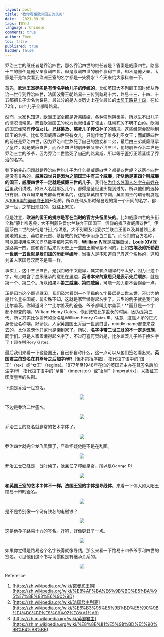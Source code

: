 ```yaml
---
layout: post
title: "教你看懂欧洲国王的头衔"
date:   2021-09-20
tags: [文化]
language : Chinese
comments: true
author: Zhen
toc: false
published: true
hidden: false
---
```

乔治三世的继任者是乔治四世，那么乔治四世的继任者是？答案是威廉四世。路易十三的前任是他父亲亨利四世，但是亨利四世的前任亨利三世，却不是他父亲。大家是不是每次看到欧洲王室的名字都是一头雾水？今天来给大家科普一下。

首先，**欧洲王室确实是有传名字给儿子的传统的**。比如英国大不列颠王国时候从乔治一世传到乔治四世，法国波旁王朝路易十三传到路易十六，路易十三、十四、十五都把长子命名为路易，最过分的是人类历史上在位最长的[太阳王路易十四](https://zh.wikipedia.org/wiki/%E8%B7%AF%E6%98%93%E5%8D%81%E5%9B%9B)，在位72年，四个儿子全部叫路易。

然而，大家也知道，欧洲王室全都是近亲结婚，各种崇尚阴柔美，所以生不出儿子的情况很常见，而且欧洲国王的权力也就相当于领主，经常死的不明不白的。欧洲的国王经常有**传位女儿、兄终弟及、熬死儿子传位孙子**的情况。这些经常会影响到国王的名字。比如英国威廉四世只有女儿，只能传给了维多利亚女王；而威廉四世的前任是乔治四世，因为乔治四世熬死了自己的独女和二弟，最后由三弟威廉继承了皇位，就是威廉四世。而乔治四世的前任兼父亲乔治三世，他的前任乔治二世是乔治三世的爷爷，因为乔治二世熬死了自己的路易斯，所以等于歪打正着延续了乔治的名字。

剩下的核心问题就是乔治四世的儿子为什么是威廉四世？都是四世呢？这两个四世是没有关系的。**威廉四世只是因为之前国王中有三个威廉，所以他是第四个叫威廉的国王，威廉四世不一定就是威廉三世的儿子**。我们在[为什么外国人名字在前姓在后](/为什么外国人名字在前姓在后)里我们讲过，欧洲人名就那么几个，都得是圣经里头提到过的。所以他们的选择很有限。所以用来用去都会有重名的。还是拿英国来举例。英国国王的编号制度是从[1066年的诺曼底王朝](https://zh.wikipedia.org/wiki/诺曼底王朝)开始的，所以任何从那时候出现的第一个不同的名字，都是一世，之前出现过的，就往上累加。

但是注意，**欧洲的国王的排序是写在当时的官方头衔里头的**。比如威廉四世的头衔全称“蒙上帝恩典，大不列颠及爱尔兰联合王国国王，信仰的捍卫者威廉四世”。伊丽莎白二世的头衔是“托上帝洪恩，大不列颠及北爱尔兰联合王国以及其他领土和属地的女王、英联邦元首、基督教的保护者伊丽莎白二世”。而他们的官方名称，可以直接用名字加罗马数字编号来称呼，**William IV**就是威廉四世，**Louis XIV**就是路易十四。这和我们后来对历史上一些国王编号是不同的，比如**古埃及的托勒密一世到十五世就是我们加的历史学编号**，当事人是不知道自己有这个名称的，这和刘备人家国号汉而不是蜀一样。

 事实上，这个三世四世，是我们的中文翻译，其实有点翻译的不太好，因为世这个字，有点暗含了血缘继承的意思在里边，**英语本来的意思只是表示先后顺序**，就是第一个、第二个。所以如果叫**第三威廉、第四威廉**，可能一般人更不会误会一点。

正是因为这个翻译原因，我们经常看到一个平民的名字最后是二世三世，还以为他是什么皇亲国戚，其实殊不知，这就是家里懒得起名字了。典型的例子就是我们的比尔盖茨。你知道吗？**比尔盖茨的爸爸、爷爷都叫比尔盖茨！**而且是一个字都不带变的噢，William Henry Gates，传到微软比尔盖茨的时候，因为是第三代，所以其实比尔盖茨的全名是William Henry Gates III，注意，这是人家的正式身份证名称噢。好家伙，人家英国国王乔治一世到四世，middle name都变来变去的，比尔盖茨他们家也是懒到家了。所以，**名字中带二世三世的不一定是贵族**，同学们。只是人家家懒得起名字了，不过可喜可贺的是，比尔盖茨儿子终于换名字了！现在叫Rory Gates。

最后我们来看一下这些国王，自己都自称什么，这一点可以从他们签名看出来。**英国君主的签名在其尊号之后加字母R**（但不包括序数），指代拉丁语中的“国王”（rex）或“女王”（regina）。1877年至1948年在位的英国君主亦在其签名后加注字母I，指代拉丁语中的“皇帝”（imperator）或“女皇”（imperatrix），以象征其印度皇帝的头衔。

下边是乔治一世签名。
<p align="center"> <img src="{{ site.imageurl }}/乔治一世.png"> </p> 
下边是乔治二世签名。
<p align="center"> <img src="{{ site.imageurl }}/乔治二世.png"> </p> 
乔治三世的签名就非常的艺术字体了。
<p align="center"> <img src="{{ site.imageurl }}/乔治三世.png"> </p> 
乔治四世就完全龙飞凤舞了，严重怀疑他是不是在乱画。
<p align="center"> <img src="{{ site.imageurl }}/乔治四世.png"> </p> 
乔治五世已经是一战时候了，他兼任了印度皇帝，所以是George RI
<p align="center"> <img src="{{ site.imageurl }}/乔治五世.png"> </p> 

**和英国王室的艺术字体不一样，法国王室的字体是导线体**。来看一下伟大的大阳王路易十四的签名。
<p align="center"> <img src="{{ site.imageurl }}/路易十四.png"> </p> 
是不是特别像一个没有铁芯的电磁铁？
<p align="center"> <img src="{{ site.imageurl }}/电磁铁.png"> </p> 

这是他孙子路易十六的签名。好吧，好像更丑了一点。
<p align="center"> <img src="{{ site.imageurl }}/路易十六.png"> </p> 
如果你觉得是路易这个名字长得就像导线，那么来看一下路易十四爷爷亨利四世的签名。可见他们这个书写习惯也是有继承关系的。
<p align="center"> <img src="{{ site.imageurl }}/亨利四世.png"> </p> 

Reference
 1. [https://zh.wikipedia.org/wiki/诺曼底王朝](https://zh.wikipedia.org/wiki/%E8%AF%BA%E6%9B%BC%E5%BA%95%E7%8E%8B%E6%9C%9D)
 2. [https://zh.wikipedia.org/wiki/法国君主列表](https://zh.wikipedia.org/wiki/%E6%B3%95%E5%9B%BD%E5%90%9B%E4%B8%BB%E5%88%97%E8%A1%A8)
 3. [https://zh.m.wikipedia.org/wiki/英国君主](https://zh.m.wikipedia.org/wiki/%E8%8B%B1%E5%9B%BD%E5%90%9B%E4%B8%BB)

 
<!--stackedit_data:
eyJoaXN0b3J5IjpbLTExNDYzNDY1NTIsLTI1Mjg4NjA0NywzMD
c3MTA1MzIsNDI2NDI1ODkwLC0xNTYwNzc0MzksMTUxNjYyNTAy
NywtNTI2NzMyNTMwLC00OTM0NTgxNjksNTk5MTc3Njk3LC0yOD
g4OTQ5MzQsLTExMjU3MTI3MzIsLTc1ODI4OTk2NywtOTcwODM1
MDksLTExNTYwMzg0MzMsLTExMzI5NDk0MzQsLTIwNTM5NTYyOD
UsLTUxNjI4MTE3NCwtMTExOTg2MzE4NSw2OTYyODY3NjMsMjAx
Mzk2MDc5Nl19
-->
